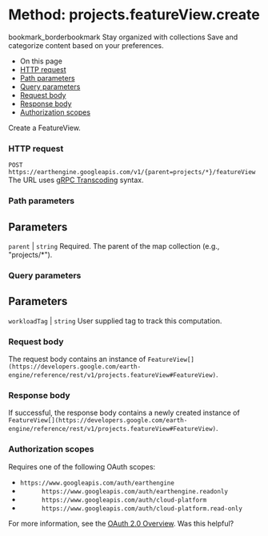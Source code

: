  
#  Method: projects.featureView.create 
bookmark_borderbookmark Stay organized with collections  Save and categorize content based on your preferences.
  * On this page
  * [HTTP request](https://developers.google.com/earth-engine/reference/rest/v1/projects.featureView/create#http-request)
  * [Path parameters](https://developers.google.com/earth-engine/reference/rest/v1/projects.featureView/create#path-parameters)
  * [Query parameters](https://developers.google.com/earth-engine/reference/rest/v1/projects.featureView/create#query-parameters)
  * [Request body](https://developers.google.com/earth-engine/reference/rest/v1/projects.featureView/create#request-body)
  * [Response body](https://developers.google.com/earth-engine/reference/rest/v1/projects.featureView/create#response-body)
  * [Authorization scopes](https://developers.google.com/earth-engine/reference/rest/v1/projects.featureView/create#authorization-scopes)


Create a FeatureView.
### HTTP request
`POST https://earthengine.googleapis.com/v1/{parent=projects/*}/featureView`
The URL uses [gRPC Transcoding](https://google.aip.dev/127) syntax.
### Path parameters
Parameters  
---  
`parent` |  `string` Required. The parent of the map collection (e.g., "projects/*").  
### Query parameters
Parameters  
---  
`workloadTag` |  `string` User supplied tag to track this computation.  
### Request body
The request body contains an instance of `FeatureView[](https://developers.google.com/earth-engine/reference/rest/v1/projects.featureView#FeatureView)`.
### Response body
If successful, the response body contains a newly created instance of `FeatureView[](https://developers.google.com/earth-engine/reference/rest/v1/projects.featureView#FeatureView)`.
### Authorization scopes
Requires one of the following OAuth scopes:
  * `https://www.googleapis.com/auth/earthengine`
  * `      https://www.googleapis.com/auth/earthengine.readonly`
  * `      https://www.googleapis.com/auth/cloud-platform`
  * `      https://www.googleapis.com/auth/cloud-platform.read-only`


For more information, see the [OAuth 2.0 Overview](https://developers.google.com/identity/protocols/OAuth2).
Was this helpful?
